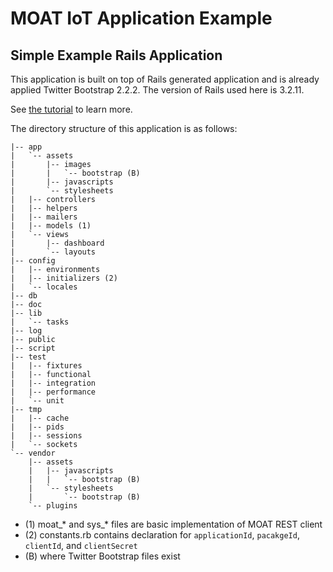 MOAT IoT Application Example
========
Simple Example Rails Application
--------

This application is built on top of Rails generated application and is already applied Twitter Bootstrap 2.2.2.
The version of Rails used here is 3.2.11.

See [the tutorial](http://dev.yourinventit.com/guides/get-started) to learn more.

The directory structure of this application is as follows:

    |-- app
    |   `-- assets
    |       |-- images
    |       |   `-- bootstrap (B)
    |       |-- javascripts
    |       `-- stylesheets
    |   |-- controllers
    |   |-- helpers
    |   |-- mailers
    |   |-- models (1)
    |   `-- views
    |       |-- dashboard
    |       `-- layouts
    |-- config
    |   |-- environments
    |   |-- initializers (2)
    |   `-- locales
    |-- db
    |-- doc
    |-- lib
    |   `-- tasks
    |-- log
    |-- public
    |-- script
    |-- test
    |   |-- fixtures
    |   |-- functional
    |   |-- integration
    |   |-- performance
    |   `-- unit
    |-- tmp
    |   |-- cache
    |   |-- pids
    |   |-- sessions
    |   `-- sockets
    `-- vendor
        |-- assets
        |   |-- javascripts
        |   |   `-- bootstrap (B)
        |   `-- stylesheets
        |       `-- bootstrap (B)
        `-- plugins

- (1) moat\_* and sys\_* files are basic implementation of MOAT REST client
- (2) constants.rb contains declaration for `applicationId`, `pacakgeId`, `clientId`, and `clientSecret`
- (B) where Twitter Bootstrap files exist
